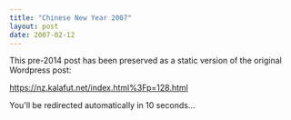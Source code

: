 ```yaml
---
title: "Chinese New Year 2007"
layout: post
date: 2007-02-12
---
```


This pre-2014 post has been preserved as a static version of the original Wordpress post:

https://nz.kalafut.net/index.html%3Fp=128.html

You'll be redirected automatically in 10 seconds...

<head>
  <meta http-equiv="refresh" content="10;url=https://nz.kalafut.net/index.html%3Fp=128.html">
</head>

